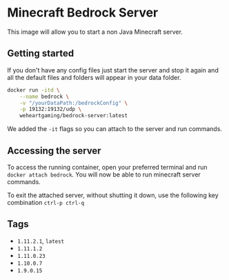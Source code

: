 # Minecraft Bedrock Server

This image will allow you to start a non Java Minecraft server.

## Getting started

If you don't have any config files just start the server and stop it again and all the default files and folders will appear in your data folder.

```sh
docker run -itd \
	--name bedrock \
	-v "/yourDataPath:/bedrockConfig" \
	-p 19132:19132/udp \
	weheartgaming/bedrock-server:latest
```

We added the `-it` flags so you can attach to the server and run commands.

## Accessing the server

To access the running container, open your preferred terminal and run `docker attach bedrock`. You will now be able to run minecraft server commands.

To exit the attached server, without shutting it down, use the following key combination `ctrl-p ctrl-q`

## Tags

- `1.11.2.1`, `latest`
- `1.11.1.2`
- `1.11.0.23`
- `1.10.0.7`
- `1.9.0.15`
